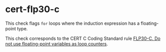 cert-flp30-c
============

This check flags `for` loops where the induction expression has a
floating-point type.

This check corresponds to the CERT C Coding Standard rule
[FLP30-C. Do not use floating-point variables as loop counters](https://www.securecoding.cert.org/confluence/display/c/FLP30-C.+Do+not+use+floating-point+variables+as+loop+counters).
